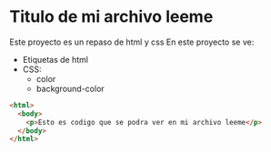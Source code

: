 # Titulo de mi archivo leeme
Este proyecto es un repaso de html y css
En este proyecto se ve:
- Etiquetas de html
- CSS:
  - color
  - background-color

``` html
<html>
  <body>
    <p>Esto es codigo que se podra ver en mi archivo leeme</p>
  </body>
</html>
